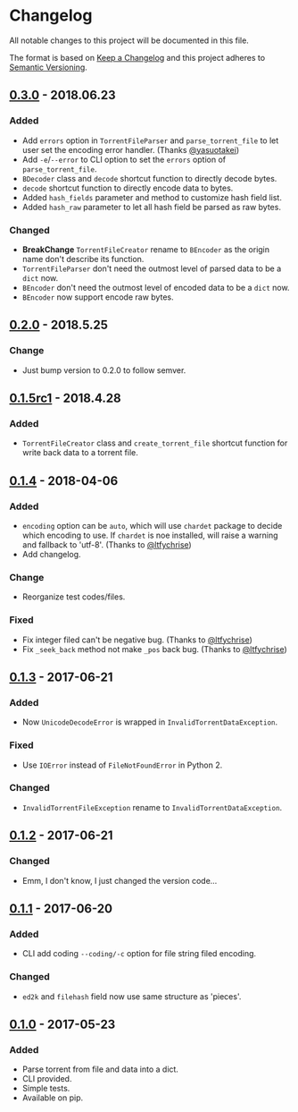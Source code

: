 # Changelog

All notable changes to this project will be documented in this file.

The format is based on [Keep a Changelog](http://keepachangelog.com/en/1.0.0/)
and this project adheres to [Semantic Versioning](http://semver.org/spec/v2.0.0.html).

## [0.3.0] - 2018.06.23

### Added

- Add `errors` option in `TorrentFileParser` and `parse_torrent_file` to let user set the encoding error handler. (Thanks [@yasuotakei])
- Add `-e`/`--error` to CLI option to set the `errors` option of `parse_torrent_file`.
- `BDecoder` class and `decode` shortcut function to directly decode bytes.
- `decode` shortcut function to directly encode data to bytes.
- Added `hash_fields` parameter and method to customize hash field list.
- Added `hash_raw` parameter to let all hash field be parsed as raw bytes.

### Changed

- **BreakChange** `TorrentFileCreator` rename to `BEncoder` as the origin name don't describe its function.
- `TorrentFileParser` don't need the outmost level of parsed data to be a `dict` now.
- `BEncoder` don't need the outmost level of encoded data to be a `dict` now.
- `BEncoder` now support encode raw bytes.

## [0.2.0] - 2018.5.25

### Change

- Just bump version to 0.2.0 to follow semver.

## [0.1.5rc1] - 2018.4.28

### Added

- `TorrentFileCreator` class and `create_torrent_file` shortcut function for write back data to a torrent file.

## [0.1.4] - 2018-04-06

### Added

- `encoding` option can be `auto`, which will use `chardet` package to decide which encoding to use. If `chardet` is noe installed, will raise a warning and fallback to 'utf-8'. (Thanks to [@ltfychrise])
- Add changelog.

### Change

- Reorganize test codes/files.

### Fixed

- Fix integer filed can't be negative bug. (Thanks to [@ltfychrise])
- Fix `_seek_back` method not make `_pos` back bug. (Thanks to [@ltfychrise])

## [0.1.3] - 2017-06-21

### Added

- Now `UnicodeDecodeError` is wrapped in `InvalidTorrentDataException`.

### Fixed

- Use `IOError` instead of `FileNotFoundError` in Python 2.

### Changed

- `InvalidTorrentFileException` rename to `InvalidTorrentDataException`.

## [0.1.2] - 2017-06-21

### Changed

- Emm, I don't know, I just changed the version code...

## [0.1.1] - 2017-06-20

### Added

- CLI add coding `--coding/-c` option for file string filed encoding.

### Changed

- `ed2k` and `filehash` field now use same structure as 'pieces'.

## [0.1.0] - 2017-05-23

### Added

- Parse torrent from file and data into a dict.
- CLI provided.
- Simple tests.
- Available on pip.

[@ltfychrise]: https://github.com/ltfychrise
[@yasuotakei]: https://github.com/yasuotakei
[Unreleased]: https://github.com/7sDream/torrent_parser/compare/v0.3.0...HEAD
[0.3.0]: https://github.com/7sDream/torrent_parser/compare/v0.2.0...v0.3.0
[0.2.0]: https://github.com/7sDream/torrent_parser/compare/v0.1.5rc1...v0.2.0
[0.1.5rc1]: https://github.com/7sDream/torrent_parser/compare/v0.1.4...v0.1.5rc1
[0.1.4]: https://github.com/7sDream/torrent_parser/compare/v0.1.3...v0.1.4
[0.1.3]: https://github.com/7sDream/torrent_parser/compare/v0.1.2...v0.1.3
[0.1.2]: https://github.com/7sDream/torrent_parser/compare/v0.1.1...v0.1.2
[0.1.1]: https://github.com/7sDream/torrent_parser/compare/v0.1.0...v0.1.1
[0.1.0]: https://github.com/7sDream/torrent_parser/tree/v0.1.0

